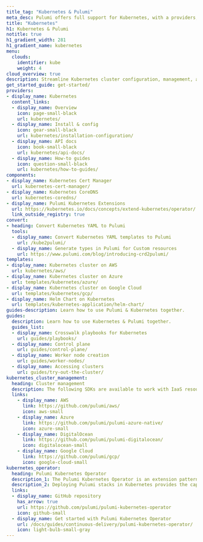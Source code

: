 ```yaml
---
title_tag: "Kubernetes & Pulumi"
meta_desc: Pulumi offers full support for Kubernetes, with a providers, 3+ components, templates, and guides.
title: "Kubernetes"
h1: Kubernetes & Pulumi
notitle: true
h1_gradient_width: 281
h1_gradient_name: kubernetes
menu:
  clouds:
    identifier: kube
    weight: 4
cloud_overview: true
description: Streamline Kubernetes cluster configuration, management, and app workload deployments using TypeScript, Python, Go, C#, Java or YAML. Use the Pulumi Kubernetes Operator to manage both Kubernetes and cloud resources.
get_started_guide: get-started/
providers:
- display_name: Kubernetes
  content_links:
  - display_name: Overview
    icon: page-small-black
    url: kubernetes/
  - display_name: Install & config
    icon: gear-small-black
    url: kubernetes/installation-configuration/
  - display_name: API docs
    icon: book-small-black
    url: kubernetes/api-docs/
  - display_name: How-to guides
    icon: question-small-black
    url: kubernetes/how-to-guides/
components:
- display_name: Kubernetes Cert Manager
  url: kubernetes-cert-manager/
- display_name: Kubernetes CoreDNS
  url: kubernetes-coredns/
- display_name: Pulumi Kubernetes Extensions
  url: https://kubernetes.io/docs/concepts/extend-kubernetes/operator/
  link_outside_registry: true
convert:
- heading: Convert Kubernetes YAML to Pulumi
  tools:
  - display_name: Convert Kubernetes YAML templates to Pulumi
    url: /kube2pulumi/
  - display_name: Generate types in Pulumi for Custom resources
    url: https://www.pulumi.com/blog/introducing-crd2pulumi/
templates:
- display_name: Kubernetes cluster on AWS
  url: kubernetes/aws/
- display_name: Kubernetes cluster on Azure
  url: templates/kubernetes/azure/
- display_name: Kubernetes cluster on Google Cloud
  url: templates/kubernetes/gcp/
- display_name: Helm Chart on Kubernetes
  url: templates/kubernetes-application/helm-chart/
guides-description: Learn how to use Pulumi & Kubernetes together.
guides:
  description: Learn how to use Kubernetes & Pulumi together.
  guides_list:
  - display_name: Crosswalk playbooks for Kubernetes
    url: guides/playbooks/
  - display_name: Control plane
    url: guides/control-plane/
  - display_name: Worker node creation
    url: guides/worker-nodes/
  - display_name: Accessing clusters
    url: guides/try-out-the-cluster/
kubernetes_cluster_management:
  heading: Cluster management
  description: The following SDKs are available to work with IaaS resources, and managed or self-managed Kubernetes clusters. The packages are available in Node.js (Javascript and Typescript), Python, Go, .NET and Java.
  links:
    - display_name: AWS
      link: https://github.com/pulumi/aws/
      icon: aws-small
    - display_name: Azure
      link: https://github.com/pulumi/pulumi-azure-native/
      icon: azure-small
    - display_name: DigitalOcean
      link: https://github.com/pulumi/pulumi-digitalocean/
      icon: digitalocean-small
    - display_name: Google Cloud
      link: https://github.com/pulumi/gcp/
      icon: google-cloud-small
kubernetes_operator:
  heading: Pulumi Kubernetes Operator
  description_1: The Pulumi Kubernetes Operator is an extension pattern that enables Kubernetes users to create a Stack as a first-class API resource, and use the StackController to drive the updates of the Stack until success.
  description_2: Deploying Pulumi stacks in Kubernetes provides the capability to build out CI/CD and automation systems into your clusters, creating native support to manage your infrastructure alongside your Kubernetes workloads.
  links:
  - display_name: GitHub repository
    has_arrow: true
    url: https://github.com/pulumi/pulumi-kubernetes-operator
    icon: github-small
  - display_name: Get started with Pulumi Kubernetes Operator
    url: /docs/guides/continuous-delivery/pulumi-kubernetes-operator/
    icon: light-bulb-small-gray
---
```

